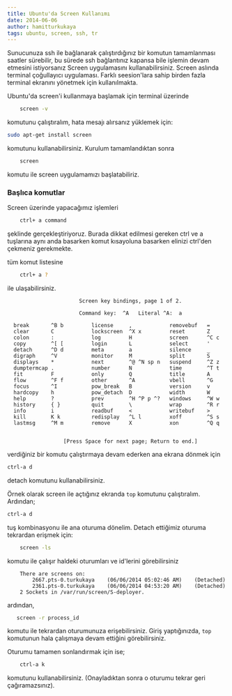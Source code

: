 ```yaml
---
title: Ubuntu'da Screen Kullanımı
date: 2014-06-06
author: hamitturkukaya
tags: ubuntu, screen, ssh, tr
---
```


Sunucunuza ssh ile bağlanarak çalıştırdığınız bir komutun tamamlanması saatler sürebilir, bu sürede ssh bağlantınız kapansa bile işlemin devam etmesini istiyorsanız Screen uygulamasını
kullanabilirsiniz. Screen aslında terminal çoğullayıcı uygulaması. Farklı seesion'lara sahip birden fazla terminal ekranını yönetmek için kullanılmakta.

Ubuntu'da screen'i kullanmaya başlamak için terminal üzerinde


```bash
    screen -v
```

komutunu çalıştıralım, hata mesajı alırsanız yüklemek için:

```bash
sudo apt-get install screen
```

komutunu kullanabilirsiniz. Kurulum tamamlandıktan sonra

```bash
    screen
```

komutu ile screen uygulamamızı başlatabiliriz.


### Başlıca komutlar

Screen üzerinde yapacağımız işlemleri

```bash
    ctrl+ a command
```

şeklinde gerçekleştiriyoruz. Burada dikkat edilmesi gereken ctrl ve a tuşlarına aynı anda basarken komut kısayoluna basarken elinizi ctrl'den çekmeniz gerekmekte.

tüm komut listesine
 
```bash
    ctrl+ a ?
```

ile ulaşabilirsiniz.

```text
                       Screen key bindings, page 1 of 2.

                       Command key:  ^A   Literal ^A:  a

  break       ^B b         license     ,            removebuf   =
  clear       C            lockscreen  ^X x         reset       Z
  colon       :            log         H            screen      ^C c
  copy        ^[ [         login       L            select      '
  detach      ^D d         meta        a            silence     _
  digraph     ^V           monitor     M            split       S
  displays    *            next        ^@ ^N sp n   suspend     ^Z z
  dumptermcap .            number      N            time        ^T t
  fit         F            only        Q            title       A
  flow        ^F f         other       ^A           vbell       ^G
  focus       ^I           pow_break   B            version     v
  hardcopy    h            pow_detach  D            width       W
  help        ?            prev        ^H ^P p ^?   windows     ^W w
  history     { }          quit        \            wrap        ^R r
  info        i            readbuf     <            writebuf    >
  kill        K k          redisplay   ^L l         xoff        ^S s
  lastmsg     ^M m         remove      X            xon         ^Q q


                  [Press Space for next page; Return to end.]
```

verdiğiniz bir komutu çalıştırmaya devam ederken ana ekrana dönmek için

```bash
ctrl-a d
```

detach komutunu kullanabilirsiniz.

Örnek olarak screen ile açtığınız ekranda `top` komutunu çalıştıralım. Ardından;

```bash
ctrl-a d
```

tuş kombinasyonu ile ana oturuma dönelim. Detach ettiğimiz oturuma tekrardan erişmek için:

```bash
    screen -ls
```

komutu ile çalışır haldeki oturumları ve id'lerini görebilirsiniz

```text
    There are screens on:
    	2667.pts-0.turkukaya	(06/06/2014 05:02:46 AM)	(Detached)
    	2361.pts-0.turkukaya	(06/06/2014 04:53:20 AM)	(Detached)
    2 Sockets in /var/run/screen/S-deployer.
```

ardından,

```bash
   screen -r process_id
```

komutu ile tekrardan oturumunuza erişebilirsiniz. Giriş yaptığınızda, `top` komutunun hala çalışmaya devam ettiğini görebilirsiniz.
 
Oturumu tamamen sonlandırmak için ise;

```bash
    ctrl-a k
```

komutunu kullanabilirsiniz. (Onayladıktan sonra o oturumu tekrar geri çağıramazsınız).